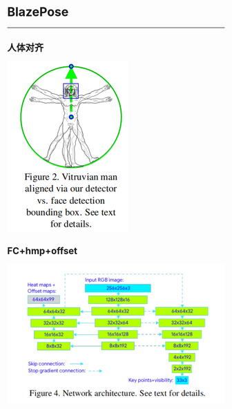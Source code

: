 # BlazePose

---



## 人体对齐

![1610338246668](assets/1610338246668.png)

## FC+hmp+offset

![1610338279985](assets/1610338279985.png)